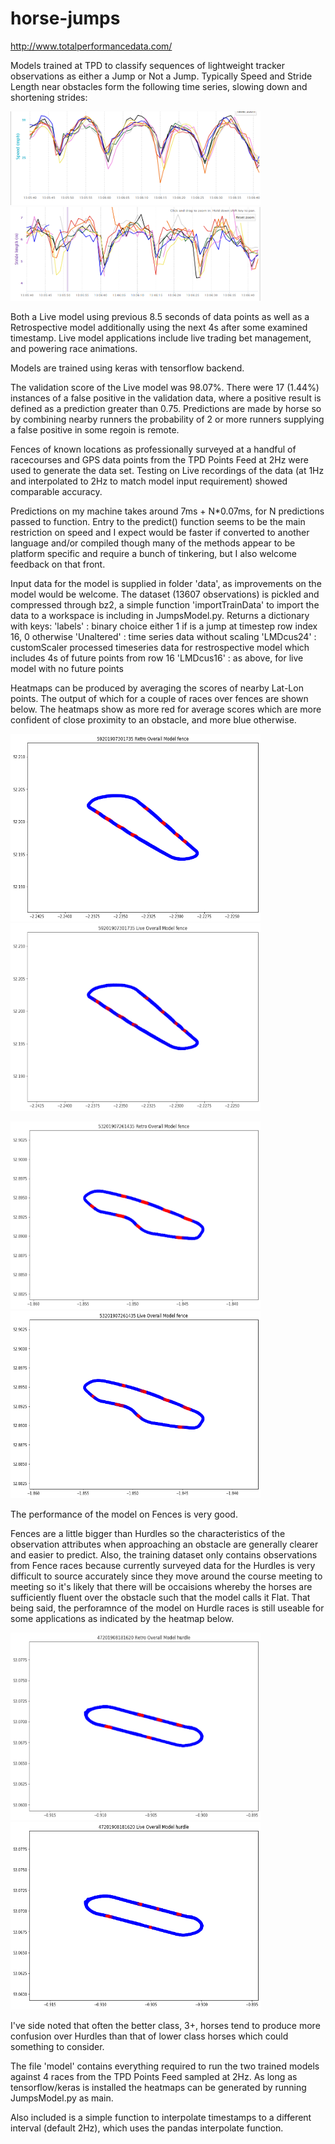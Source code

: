 # horse-jumps
http://www.totalperformancedata.com/

Models trained at TPD to classify sequences of lightweight tracker observations as either a Jump or Not a Jump. Typically Speed and Stride Length near obstacles form the following time series, slowing down and shortening strides:

<img src="/images/speed.png" alt="Speed near Obstacles" width="400" height="150">
<img src="/images/strideLength.png" alt="Stride Length near Obstacles" width="400" height="150">

Both a Live model using previous 8.5 seconds of data points as well as a Retrospective model additionally using the next 4s after some examined timestamp. Live model applications include live trading bet management, and powering race animations.

Models are trained using keras with tensorflow backend.

The validation score of the Live model was 98.07%. There were 17 (1.44%) instances of a false positive in the validation data, where a positive result is defined as a prediction greater than 0.75. Predictions are made by horse so by combining nearby runners the probability of 2 or more runners supplying a false positive in some regoin is remote.

Fences of known locations as professionally surveyed at a handful of racecourses and GPS data points from the TPD Points Feed at 2Hz were used to generate the data set. Testing on Live recordings of the data (at 1Hz and interpolated to 2Hz to match model input requirement) showed comparable accuracy.

Predictions on my machine takes around 7ms + N\*0.07ms, for N predictions passed to function. Entry to the predict() function seems to be the main restriction on speed and I expect would be faster if converted to another language and/or compiled though many of the methods appear to be platform specific and require a bunch of tinkering, but I also welcome feedback on that front.

Input data for the model is supplied in folder 'data', as improvements on the model would be welcome. The dataset (13607 observations) is pickled and compressed through bz2, a simple function 'importTrainData' to import the data to a workspace is including in JumpsModel.py. Returns a dictionary with keys:
'labels' : binary choice either 1 if is a jump at timestep row index 16, 0 otherwise
'Unaltered' : time series data without scaling
'LMDcus24' : customScaler processed timeseries data for restrospective model which includes 4s of future points from row 16
'LMDcus16' : as above, for live model with no future points

Heatmaps can be produced by averaging the scores of nearby Lat-Lon points. The output of which for a couple of races over fences are shown below. The heatmaps show as more red for average scores which are more confident of close proximity to an obstacle, and more blue otherwise.

<img src="/images/WorcesterRetro.png" alt="Retrospective model applied to a race a Worcester" width="400" height="300"> <img src="/images/WorcesterLive.png" alt="Live model applied to a race a Worcester" width="400" height="300">

<img src="/images/UttoxeterRetro.png" alt="Retrospective model applied to a race a Uttoxeter" width="400" height="300"> <img src="/images/UttoxeterLive.png" alt="Live model applied to a race a Uttoxeter" width="400" height="300">

The performance of the model on Fences is very good.

Fences are a little bigger than Hurdles so the characteristics of the observation attributes when approaching an obstacle are generally clearer and easier to predict. Also, the training dataset only contains observations from Fence races because currently surveyed data for the Hurdles is very difficult to source accurately since they move around the course meeting to meeting so it's likely that there will be occaisions whereby the horses are sufficiently fluent over the obstacle such that the model calls it Flat. That being said, the perforamnce of the model on Hurdle races is still useable for some applications as indicated by the heatmap below.

<img src="/images/SouthwellRetroHurdle.png" alt="Retrospective model applied to a Hurdle race a Southwell" width="400" height="300"> <img src="/images/SouthwellLiveHurdle.png" alt="Live model applied to a Hurdle race a Southwell" width="400" height="300">

I've side noted that often the better class, 3+, horses tend to produce more confusion over Hurdles than that of lower class horses which could something to consider.

The file 'model' contains everything required to run the two trained models against 4 races from the TPD Points Feed sampled at 2Hz. As long as tensorflow/keras is installed the heatmaps can be generated by running JumpsModel.py as main.

Also included is a simple function to interpolate timestamps to a different interval (default 2Hz), which uses the pandas interpolate function.
